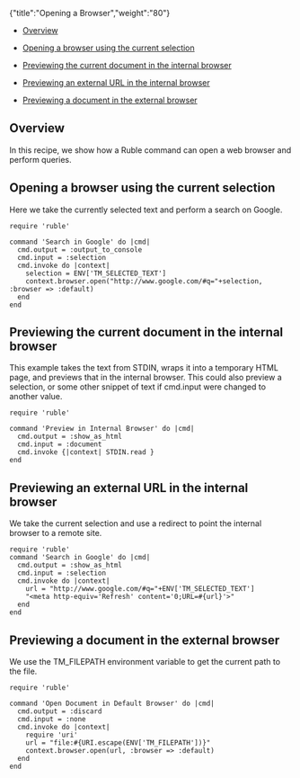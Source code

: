 {"title":"Opening a Browser","weight":"80"}

* [Overview](#overview)

* [Opening a browser using the current selection](#opening-a-browser-using-the-current-selection)

* [Previewing the current document in the internal browser](#previewing-the-current-document-in-the-internal-browser)

* [Previewing an external URL in the internal browser](#previewing-an-external-url-in-the-internal-browser)

* [Previewing a document in the external browser](#previewing-a-document-in-the-external-browser)

## Overview

In this recipe, we show how a Ruble command can open a web browser and perform queries.

## Opening a browser using the current selection

Here we take the currently selected text and perform a search on Google.

```
require 'ruble'

command 'Search in Google' do |cmd|
  cmd.output = :output_to_console
  cmd.input = :selection
  cmd.invoke do |context|
    selection = ENV['TM_SELECTED_TEXT']
    context.browser.open("http://www.google.com/#q="+selection, :browser => :default)
  end
end
```

## Previewing the current document in the internal browser

This example takes the text from STDIN, wraps it into a temporary HTML page, and previews that in the internal browser. This could also preview a selection, or some other snippet of text if cmd.input were changed to another value.

```
require 'ruble'

command 'Preview in Internal Browser' do |cmd|
  cmd.output = :show_as_html
  cmd.input = :document
  cmd.invoke {|context| STDIN.read }
end
```

## Previewing an external URL in the internal browser

We take the current selection and use a redirect to point the internal browser to a remote site.

```
require 'ruble'
command 'Search in Google' do |cmd|
  cmd.output = :show_as_html
  cmd.input = :selection
  cmd.invoke do |context|
    url = "http://www.google.com/#q="+ENV['TM_SELECTED_TEXT']
    "<meta http-equiv='Refresh' content='0;URL=#{url}'>"
  end
end
```

## Previewing a document in the external browser

We use the TM\_FILEPATH environment variable to get the current path to the file.

```
require 'ruble'

command 'Open Document in Default Browser' do |cmd|
  cmd.output = :discard
  cmd.input = :none
  cmd.invoke do |context|
    require 'uri'
    url = "file:#{URI.escape(ENV['TM_FILEPATH'])}"
    context.browser.open(url, :browser => :default)
  end
end
```
